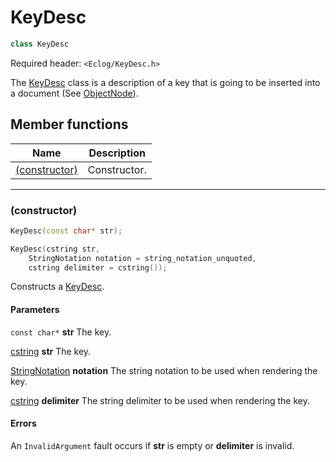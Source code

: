 # KeyDesc

```c++
class KeyDesc
```

Required header: `<Eclog/KeyDesc.h>`

The [KeyDesc](KeyDesc.md) class is a description of a key that is going to be inserted into a document (See [ObjectNode](ObjectNode.md)).

## Member functions

| Name | Description |
| ---- | ---- |
| [(constructor)](#constructor) | Constructor. |

* * *

### (constructor)

```c++
KeyDesc(const char* str);

KeyDesc(cstring str,
    StringNotation notation = string_notation_unquoted,
    cstring delimiter = cstring());
```

Constructs a [KeyDesc](KeyDesc.md).

#### Parameters

`const char*` **str** The key.

[cstring](cstring.md) **str** The key.

[StringNotation](StringNotation.md) **notation** The string notation to be used when rendering the key.

[cstring](cstring.md) **delimiter** The string delimiter to be used when rendering the key.

#### Errors

An `InvalidArgument` fault occurs if **str** is empty or **delimiter** is invalid.

